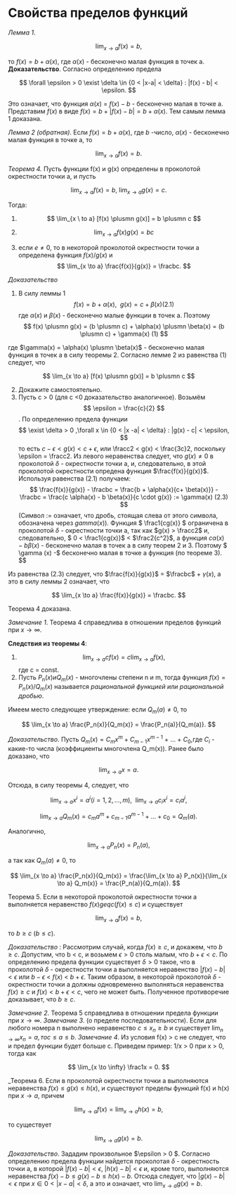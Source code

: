 # Свойства пределов функций

_Лемма 1_.

$$
    \lim_{x \to a} f(x) = b,
$$

то $f(x) = b+ \alpha(x)$, где $\alpha(x)$ - бесконечно малая функция в точек а.
**Доказательство**. Согласно определению предела

$$
    \forall \epsilon > 0 \exist \delta \in {0 < |x-a| < \delta} : |f(x) - b| < \epsilon.
$$

Это означает, что функция $\alpha(x)$ = $f(x) - b$ - бесконечно малая в точке а. Представим $f(x)$ в виде $f(x) = b + |f(x) - b| = b + \alpha(x)$.
Тем самым лемма 1 доказана.

_Лемма 2 (обратная)_. Если $f(x) = b+\alpha(x)$, где $b$ -число, $\alpha(x)$ - бесконечно малая функция в точке а, то

$$
    \lim_{x \to a} f(x) = b.
$$

_Теорема 4._ Пусть функции f(x) и g(x) определены в проколотой окрестности точки a, и пусть

$$
    \lim_{x \to a} f(x) = b,\ \lim_{x \to a} g(x) = c.
$$

Тогда:

1.  $$
        \lim_{x \ to a} [f(x) \plusmn g(x)] = b \plusmn c
    $$

2.  $$
         \lim_{x \to a} f(x)g(x) = bc
    $$
3.  если $e \neq 0$, то в некоторой проколотой окрестности точки a определена функция $f(x)/g(x)$ и
    $$
        \lim_{x \to a} \frac{f(x)}{g(x)} = \fracbc.
    $$

_Доказательство_

1. В силу леммы 1
   $$
       f(x) = b + \alpha(x), \ \ g(x) = c + \beta(x) (2.1)
   $$
   где $\alpha(x)$ и $\beta(x)$ - бесконечно малые функции в точек а. Поэтому
   $$
       f(x) \plusmn g(x) = (b \plusmn c) + \alpha(x) \plusmn \beta(x) = (b \plusmn c) + \gamma(x) (1)
   $$

где $\gamma(x) = \alpha(x) \plusmn \beta(x)$ - бесконечно малая функция в точек а в силу теоремы 2. Согласно лемме 2 из равенства (1) следует, что

$$
    \lim_{x \to a} [f(x) \plusmn g(x)] = b \plusmn c
$$

2.  Докажите самостоятельно.
3.  Пусть c > 0 (для c <0 доказательство аналогичное). Возьмём
    $$
        \epsilon = \frac{c}{2}
    $$.
    По определению предела функции
    $$
        \exist \delta > 0 ,\forall x \in {0 < |x -a| < \delta} : |g(x) - c| < \epsilon,
    $$
    то есть $c - \epsilon < g(x) < c + \epsilon$, или \fracc2 < g(x) < \frac{3c}2, поскольку \epsilon = \fracc2. Из левого неравенства следует, что $g(x) \neq 0$ в проколотой $\delta$ - окрестности точки а, и, следовательно, в этой проколотой окрестности опредена функция $\frac{f(x)}{g(x)}$.
    Используя равенства (2.1) получаем:
    $$
        \frac{f(x)}{g(x)} - \fracbc = \frac{b + \alpha(x){c+ \beta(x)}} - \fracbc = \frac{c \alpha(x) - b \beta(x)}{c \cdot g(x)} := \gamma(x) (2.3)
    $$
    (Символ := означает, что дробь, стоящая слева от этого символа, обозначена через $gamma(x)$).
    Функция $ \frac1{cg(x)} $ ограничена в проколотой $\delta$ - окрестности точки a, так как $g(x) > \fracc2$ и, следовательно, $ 0 < \frac1{cg(x)}$ < $\frac2{c^2}$, а функция $c \alpha (x) - b \beta(x)$ - бесконечно малая в точек a  в силу теорем 2 и 3. Поэтому $ \gamma (x) -$ бесконечно малая в точке а функция (по теореме 3).
    $$

Из равенства (2.3) следует, что $\frac{f(x)}{g(x)}$ = $\fracbc$ + $\gamma(x)$, а это в силу леммы 2 означает, что

$$
    \lim_{x \to a} \frac{f(x)}{g(x)} = \fracbc.
$$

Теорема 4 доказана.

_Замечание 1_. Теорема 4 справедлива в отношении пределов функций при $x \to \infty$.

**Следствия из теоремы 4**:

1.  $$
        \lim_{x \to a} cf(x) = c \lim_{x \to a} f(x),
    $$
    где c = const.
2.  Пусть $P_n(x) и Q_m(x)$ - многочлены степени n и m, тогда функция $f(x) = P_n(x)/Q_m(x)$ называется _рациональной функцией или рациональной дробью_.

Имеем место следующее утверждение: если $Q_m(a) \neq 0$, то

$$
    \lim_{x \to a} \frac{P_n(x)}{Q_m(x)} = \frac{P_n(a)}{Q_m(a)}.
$$

_Доказательство_. Пусть $Q_m(x) = C_m x^m + C_{m-1} x^{m-1}$ + ... + $C_0$,где $C_i$ - какие-то числа (коэффициенты многочлена Q_m(x)).
Ранее было доказано, что

$$
    \lim_{x \to a} x = a.
$$

Отсюда, в силу теоремы 4, следует, что

$$
    \lim_{x \to a} x^i = a^i(i = 1,2,...,m),\ \ \lim_{x \to a} c_i x^i = c_i a^i,
$$

$$
    \lim_{x \to a} Q_m(x) = c_m a^m + c_{m-1} a^{m-1} + ... + c_0 = Q_m(a).
$$

Аналогично,

$$
    \lim_{x \to a} P_n(x) = P_n(a),
$$

а так как $Q_m(a) \neq 0,$ то

$$
    \lim_{x \to a} \frac{P_n(x)}{Q_m(x)} = \frac{\lim_{x \to a} P_n(x)}{\lim_{x \to a} Q_m(x)} = \frac{P_n(a)}{Q_m(a)}.
$$

Теорема 5. Если в некоторой проколотой окрестности точки а выполняется неравенство $f(x) geq c (f(x) \leq c)$ и существует

$$
    \lim_{x \to a} f(x) = b,
$$

то $b \geq c$ $(b \leq c)$.

_Доказательство_ : Рассмотрим случай, когда $f(x) \geq c$, и докажем, что $b \geq c$. Допустим, что b < c, и возьмем $\epsilon > 0$ столь малым, что $b + \epsilon < c$. По определению предела функции существует $\delta >0$ такое, что в проколотой $\delta$ - окрестности точки а выполняется неравенство $|f(x) - b| < \epsilon$ или $b - \epsilon$ < $f(x)$ < $b+\epsilon$. Таким образом, в некоторой проколотой $\delta$ - окрестности точки а должны одновременно выполняться неравенства $f(x) \geq c$ и $f(x) < b + \epsilon < c$, чего не может быть. Полученное противоречие доказывает, что $b \geq c$.

_Замечание 2_. Теорема 5 справедлива в отношении предела функции при $x \to \infty$.
_Замечание 3_. (о пределе последовательности). Если для любого номера n выполнено неравенство $c \leq x_n \geq b$ и существует $\lim_{n \to \infty} x_n = a, то c \leq a \leq b$.
_Замечание 4_. Из условия f(x) > c не следует, что и предел функции будет больше c. Приведем пример: 1/x > 0 при x > 0, тогда как

$$
    \lim_{x \to \infty} \frac1x = 0.
$$

\_Теорема 6. Если в проколотой окрестности точки а выполняются неравенства
$f(x) \leq g(x) \leq h(x)$, и существуют пределы функций f(x) и h(x) при $x \to a$, причем

$$
    \lim_{x \to a} f(x) = \lim_{x \to a} h(x) = b,
$$

то существует

$$
    \lim_{x \to a} g(x) = b.
$$

_Доказательство_. Зададим произвольное $\epsilon > 0 $. Согласно определению предела функции найдется проколотая $\delta$ - окрестность точки а, в которой $|f(x) - b| < \epsilon$, $|h(x) - b| < \epsilon$ и, кроме того, выполняются неравенства $f(x) - b \leq g(x) - b \leq h(x) - b$.
Отсюда следует, что $|g(x) - b| < \epsilon$ при $x \in {0 < |x-a| < \delta}$, а это и означает, что $\lim_{x \to a} g(x) = b$.
